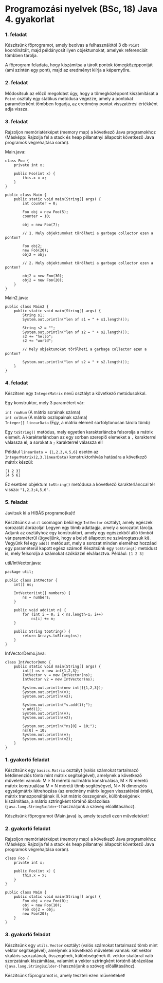 # Programozási nyelvek (BSc, 18) Java 4. gyakorlat



### 1. feladat

Készítsünk főprogramot, amely beolvas a felhasználótól 3 db `Point`
koordinátáit, majd példányosít ilyen objektumokat, amelyek referenciáit
tömbben tárolja.

A főprogram feladata, hogy kiszámítsa a tárolt pontok
tömegközéppontját (ami szintén egy pont), majd az eredményt
kiírja a képernyőre.

### 2. feladat

Módosítsuk az előző megoldást úgy, hogy a tömegközéppont kiszámítását
a `Point` osztály egy statikus metódusa végezze, amely a pontokat
paraméterként tömbben fogadja, az eredmény pontot visszatérési értékként
adja vissza.

### 3. feladat

Rajzoljon memóriatérképet (memory map) a következő Java programokhoz
(Másképp: Rajzolja fel a stack és heap pillanatnyi állapotát következő
Java programok végrehajtása során).

Main.java:

~~~{.java}
class Foo {
    private int x;

    public Foo(int x) {
        this.x = x;
    }
}

public class Main {
    public static void main(String[] args) {
        int counter = 0;

        Foo obj = new Foo(5);
        counter = 10;

        obj = new Foo(7);

        // 1. Mely objektumokat törölheti a garbage collector ezen a ponton?

        Foo obj2;
        new Foo(20);
        obj2 = obj;

        // 2. Mely objektumokat törölheti a garbage collector ezen a ponton?

        obj2 = new Foo(30);
        obj2 = new Foo(20);
    }
}
~~~

Main2.java:

~~~{.java}
public class Main2 {
    public static void main(String[] args) {
        String s1;
        System.out.println("len of s1 = " + s1.length());

        String s2 = "";
        System.out.println("len of s2 = " + s2.length());
        s2 += "hello";
        s2 += "world";

        // Mely objektumokat törölheti a garbage collector ezen a ponton?

        System.out.println("len of s2 = " + s2.length());
    }
}
~~~

### 4. feladat

Készítsen egy `IntegerMatrix` nevű osztályt a következő metódusokkal.

Egy konstruktor, mely 3 paramétert vár:

`int rowNum` (A mátrix sorainak száma)  
`int colNum` (A mátrix oszlopainak száma)  
`Integer[] linearData` (Egy, a mátrix elemeit sorfolytonosan tároló tömb)

Egy `toString()` metódus, mely egyetlen karakterláncba felsorolja a
mátrix elemeit. A karakterláncban az egy sorban szereplő elemeket a `,`
karakterrel válassza el; a sorokat a `;` karakterrel válassza el!

Például `linearData = {1,2,3,4,5,6}` esetén az
`IntegerMatrix(2,3,linearData)` konstruktorhívás hatására a következő mátrix
készül:

```
[1 2 3]
[4 5 6]
```

Ez esetben objektum `toString()` metódusa a következő karakterlánccal tér vissza:
`"1,2,3;4,5,6"`.

### 5. feladat

Javítsuk ki a HIBÁS programo(ka)t!

Készítsünk a `util` csomagon belül egy `IntVector` osztályt, amely
egészek sorozatát ábrázolja!
Legyen egy tömb adattagja, amely a sorozatot tárolja.
Adjunk az osztályhoz egy konstruktort, amely egy egészekből álló
tömböt vár paraméterül (ügyeljünk, hogy a belső állapotot
ne szivárogtassuk ki).
Vegyünk fel egy `add()` metódust, mely a sorozat minden eleméhez
hozzáad egy paraméterül kapott egész számot!
Készítsünk egy `toString()` metódust is, mely felsorolja a számokat
szóközzel elválasztva. Például: `[1 2 3]`

util/IntVector.java:

~~~{.java}
package util;

public class IntVector {
    int[] ns;

    IntVector(int[] numbers) {
        ns = numbers;
    }

    public void add(int n) {
        for (int i = 0; i < ns.length-1; i++)
            ns[i] += n;
    }

    public String toString() {
        return Arrays.toString(ns);
    }
}
~~~

IntVectorDemo.java:

~~~{.java}
class IntVectorDemo {
    public static void main(String[] args) {
        int[] ns = new int{1,2,3};
        IntVector v = new IntVector(ns);
        IntVector v2 = new IntVector(ns);

        System.out.println(new int[]{1,2,3});
        System.out.println(v);
        System.out.println(v2);

        System.out.println("v.add(1);");
        v.add(1);
        System.out.println(v);
        System.out.println(v2);

        System.out.println("ns[0] = 10;");
        ns[0] = 10;             
        System.out.println(v);
        System.out.println(v2);
    }
}
~~~

### 1. gyakorló feladat

Készítsünk egy `basics.Matrix` osztályt (valós számokat tartalmazó
kétdimenziós tömb mint mátrix segítségével), amelynek a következő
műveletei vannak: M × N méretű nullmátrix konstruálása, M × N méretű
mátrix konstruálása M × N méretű tömb segítéségvel, N × N dimenziós
egységmátrix létrehozása (az eredmény mátrix legyen visszatérési érték),
mátrix transzponáltjának ill. két mátrix összegének, különbségének kiszámítása,
a mátrix sztringként történő ábrázolása (`java.lang.StringBuilder`-t használjunk
a szöveg előállításához).

Készítsünk főprogramot (Main.java) is, amely teszteli ezen műveleteket!

### 2. gyakorló feladat

Rajzoljon memóriatérképet (memory map) a következő Java programokhoz
(Másképp: Rajzolja fel a stack és heap pillanatnyi állapotát következő
Java programok végrehajtása során).

~~~{.java}
class Foo {
    private int x;

    public Foo(int x) {
        this.x = x;
    }
}

public class Main {
    public static void main(String[] args) {
        Foo obj = new Foo(0);
        obj = new Foo(10);
        Foo obj2 = obj;
        new Foo(20);
    }
}
~~~

### 3. gyakorló feladat

Készítsünk egy `utils.Vector` osztályt (valós számokat tartalmazó tömb
mint vektor segítségével), amelynek a következő műveletei vannak:
két vektor skaláris szorzatának, összegének, különbségének ill. vektor
skalárral való szorzatának kiszámítása, valamint a vektor sztringként történő
ábrázolása (`java.lang.StringBuilder`-t használjunk a szöveg előállításához).

Készítsünk főprogramot is, amely teszteli ezen műveleteket!


